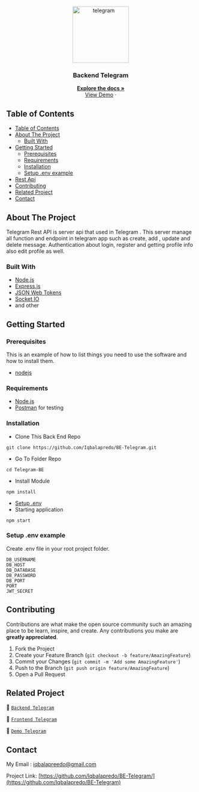 <br />
<p align="center">
<div align="center">
  <img height="150" src="https://iili.io/H3ze4kv.png" alt="telegram" border="0"/>
</div>
  <h3 align="center">Backend Telegram</h3>
  <p align="center">
    <a href="https://github.com/Iqbalapredo/BE-Telegram/"><strong>Explore the docs »</strong></a>
    <br />
    <a href="/">View Demo</a>
    ·
 
  </p>
</p>



<!-- TABLE OF CONTENTS -->
## Table of Contents

- [Table of Contents](#table-of-contents)
- [About The Project](#about-the-project)
  - [Built With](#built-with)
- [Getting Started](#getting-started)
  - [Prerequisites](#prerequisites)
  - [Requirements](#requirements)
  - [Installation](#installation)
  - [Setup .env example](#setup-env-example)
- [Rest Api](#rest-api)
- [Contributing](#contributing)
- [Related Project](#related-project)
- [Contact](#contact)



<!-- ABOUT THE PROJECT -->
## About The Project

Telegram Rest API is server api that used in Telegram . This server manage all function and endpoint in telegram app such as create, add , update and delete message. Authentication about login, register and getting profile info also edit profile as well.

### Built With

- [Node.js](https://nodejs.org/en/)
- [Express.js](https://expressjs.com/)
- [JSON Web Tokens](https://jwt.io/)
- [Socket IO](https://socket.io/docs/v4/)
- and other

<!-- GETTING STARTED -->
## Getting Started

### Prerequisites

This is an example of how to list things you need to use the software and how to install them.

* [nodejs](https://nodejs.org/en/download/)

### Requirements
* [Node.js](https://nodejs.org/en/)
* [Postman](https://www.getpostman.com/) for testing


### Installation

- Clone This Back End Repo
```
git clone https://github.com/Iqbalapredo/BE-Telegram.git
```
- Go To Folder Repo
```
cd Telegram-BE
```
- Install Module
```
npm install
```

- <a href="#setup-env-example">Setup .env</a>
- Starting application
```
npm start
```

### Setup .env example

Create .env file in your root project folder.

```env
DB_USERNAME
DB_HOST 
DB_DATABASE
DB_PASSWORD 
DB_PORT
PORT
JWT_SECRET
```


<!-- CONTRIBUTING -->
## Contributing

Contributions are what make the open source community such an amazing place to be learn, inspire, and create. Any contributions you make are **greatly appreciated**.

1. Fork the Project
2. Create your Feature Branch (`git checkout -b feature/AmazingFeature`)
3. Commit your Changes (`git commit -m 'Add some AmazingFeature'`)
4. Push to the Branch (`git push origin feature/AmazingFeature`)
5. Open a Pull Request



## Related Project
:rocket: [`Backend Telegram`](https://github.com/Iqbalapredo/BE-CHAT)

:rocket: [`Frontend Telegram`](https://github.com/Iqbalapredo/FE-CHAT)

:rocket: [`Demo Telegram`](/)

<!-- CONTACT -->
## Contact

My Email : iqbalapreedo@gmail.com

Project Link: [https://github.com/Iqbalapredo/BE-Telegram/](https://github.com/Iqbalapredo/BE-Telegram)
